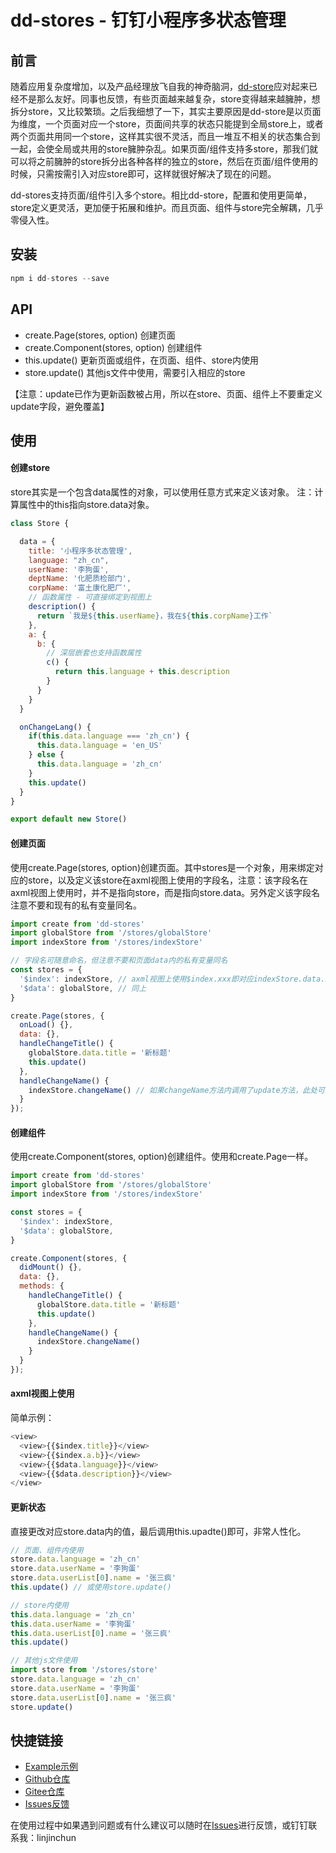 # dd-stores - 钉钉小程序多状态管理

## 前言
随着应用复杂度增加，以及产品经理放飞自我的神奇脑洞，[dd-store](https://github.com/linjc/dd-store)应对起来已经不是那么友好。同事也反馈，有些页面越来越复杂，store变得越来越臃肿，想拆分store，又比较繁琐。之后我细想了一下，其实主要原因是dd-store是以页面为维度，一个页面对应一个store，页面间共享的状态只能提到全局store上，或者两个页面共用同一个store，这样其实很不灵活，而且一堆互不相关的状态集合到一起，会使全局或共用的store臃肿杂乱。如果页面/组件支持多store，那我们就可以将之前臃肿的store拆分出各种各样的独立的store，然后在页面/组件使用的时候，只需按需引入对应store即可，这样就很好解决了现在的问题。

dd-stores支持页面/组件引入多个store。相比dd-store，配置和使用更简单，store定义更灵活，更加便于拓展和维护。而且页面、组件与store完全解耦，几乎零侵入性。

## 安装
``` js
npm i dd-stores --save
```

## API

* create.Page(stores, option) 创建页面
* create.Component(stores, option) 创建组件
* this.update() 更新页面或组件，在页面、组件、store内使用
* store.update() 其他js文件中使用，需要引入相应的store

【注意：update已作为更新函数被占用，所以在store、页面、组件上不要重定义update字段，避免覆盖】

## 使用

#### 创建store

store其实是一个包含data属性的对象，可以使用任意方式来定义该对象。
注：计算属性中的this指向store.data对象。
``` js
class Store {

  data = {
    title: '小程序多状态管理',
    language: "zh_cn",
    userName: '李狗蛋',
    deptName: '化肥质检部门',
    corpName: '富土康化肥厂',
    // 函数属性 - 可直接绑定到视图上
    description() {
      return `我是${this.userName}，我在${this.corpName}工作`
    },
    a: {
      b: {
        // 深层嵌套也支持函数属性
        c() {
          return this.language + this.description
        }
      }
    }
  }

  onChangeLang() {
    if(this.data.language === 'zh_cn') {
      this.data.language = 'en_US'
    } else {
      this.data.language = 'zh_cn'
    }
    this.update()
  }
}

export default new Store()
``` 

#### 创建页面

使用create.Page(stores, option)创建页面。其中stores是一个对象，用来绑定对应的store，以及定义该store在axml视图上使用的字段名，注意：该字段名在axml视图上使用时，并不是指向store，而是指向store.data。另外定义该字段名注意不要和现有的私有变量同名。

``` js
import create from 'dd-stores'
import globalStore from '/stores/globalStore'
import indexStore from '/stores/indexStore'

// 字段名可随意命名，但注意不要和页面data内的私有变量同名
const stores = {
  '$index': indexStore, // axml视图上使用$index.xxx即对应indexStore.data.xxx的值。
  '$data': globalStore, // 同上
}

create.Page(stores, {
  onLoad() {},
  data: {},
  handleChangeTitle() {
    globalStore.data.title = '新标题'
    this.update()
  },
  handleChangeName() {
    indexStore.changeName() // 如果changeName方法内调用了update方法，此处可以省去调用this.update()
  }
});
```

#### 创建组件

使用create.Component(stores, option)创建组件。使用和create.Page一样。


``` js
import create from 'dd-stores'
import globalStore from '/stores/globalStore'
import indexStore from '/stores/indexStore'

const stores = {
  '$index': indexStore,
  '$data': globalStore,
}

create.Component(stores, {
  didMount() {},
  data: {},
  methods: {
    handleChangeTitle() {
      globalStore.data.title = '新标题'
      this.update()
    },
    handleChangeName() {
      indexStore.changeName()
    }
  }
});
```

#### axml视图上使用
简单示例：
``` js
<view>
  <view>{{$index.title}}</view>
  <view>{{$index.a.b}}</view>
  <view>{{$data.language}}</view>
  <view>{{$data.description}}</view>
</view>
```

#### 更新状态

直接更改对应store.data内的值，最后调用this.upadte()即可，非常人性化。

``` js
// 页面、组件内使用
store.data.language = 'zh_cn'
store.data.userName = '李狗蛋'
store.data.userList[0].name = '张三疯'
this.update() // 或使用store.update()
```
``` js
// store内使用
this.data.language = 'zh_cn'
this.data.userName = '李狗蛋'
this.data.userList[0].name = '张三疯'
this.update()
```
``` js
// 其他js文件使用
import store from '/stores/store'
store.data.language = 'zh_cn'
store.data.userName = '李狗蛋'
store.data.userList[0].name = '张三疯'
store.update()
```


## 快捷链接

- [Example示例](https://github.com/linjc/dd-stores/tree/master/example)
- [Github仓库](https://github.com/linjc/dd-stores)
- [Gitee仓库](https://gitee.com/l2j2c3/dd-stores)
- [Issues反馈](https://github.com/linjc/dd-stores/issues)



在使用过程中如果遇到问题或有什么建议可以随时在[Issues](https://github.com/linjc/dd-stores/issues)进行反馈，或钉钉联系我：linjinchun
